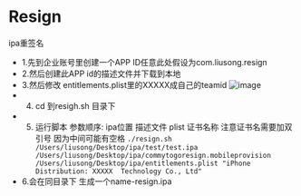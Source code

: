 # Resign
ipa重签名


- 1.先到企业账号里创建一个APP ID任意此处假设为com.liusong.resign
- 2.然后创建此APP id的描述文件并下载到本地
- 3.然后修改 entitlements.plist里的XXXXX成自己的teamid
![image](https://github.com/lsmakethebest/Resign/blob/master/2.png)
- 4. cd 到resigh.sh 目录下
- 5. 运行脚本 参数顺序: ipa位置 描述文件  plist   证书名称  注意证书名需要加双引号 因为中间可能有空格
```./resign.sh /Users/liusong/Desktop/ipa/test/test.ipa  /Users/liusong/Desktop/ipa/commytogoresign.mobileprovision /Users/liusong/Desktop/ipa/entitlements.plist "iPhone Distribution: XXXXX  Technology Co., Ltd"```
-  6.会在同目录下 生成一个name-resign.ipa
